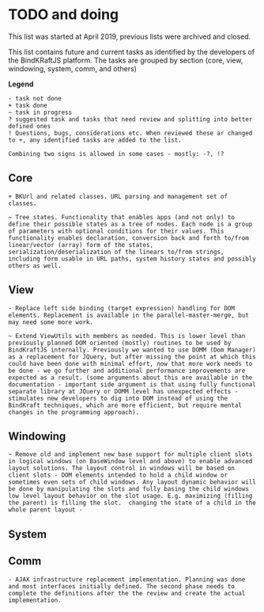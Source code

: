 # TODO and doing

This list was started at April 2019, previous lists were archived and closed.

This list contains future and current tasks as identified by the developers of the BindKRaftJS platform. The tasks are grouped by section (core, view, windowing, system, comm, and others)

**Legend**

    - task not done
    + task done
    ~ task in progress
    ? suggested task and tasks that need review and splitting into better defined ones
    ! Questions, bugs, considerations etc. When reviewed these ar changed to +, any identified tasks are added to the list.

    Combining two signs is allowed in some cases - mostly: -?, !?

## Core

    + BKUrl and related classes. URL parsing and management set of classes.

    ~ Tree states. Functionality that enables apps (and not only) to define their possible states as a tree of nodes. Each node is a group of parameters with optional conditions for their values. This functionality enables declaration, conversion back and forth to/from linear/vector (array) form of the states, serialization/deserialization of the linears to/from strings, including form usable in URL paths, system history states and possibly others as well. 

## View

    - Replace left side binding (target expression) handling for DOM elements. Replacement is available in the parallel-master-merge, but may need some more work.

    ~ Extend ViewUtils with members as needed. This is lower level than previously planned DOM oriented (mostly) routines to be used by BindKraftJS internally. Previously we wanted to use DOMM (Dom Manager) as a replacement for JQuery, but after missing the point at which this could have been done with minimal effort, now that more work needs to be done - we go further and additional performance improvements are expected as a result. (some arguments about this are available in the documentation - important side argument is that using fully functional separate library at JQuery or DOMM level has unexpected effects - stimulates new developers to dig into DOM instead of using the BindKraft techniques, which are more efficient, but require mental changes in the programming approach).

## Windowing

    ~ Remove old and implement new base support for multiple client slots in logical windows (on BaseWindow level and above) to enable advanced layout solutions. The layout control in windows will be based on client slots - DOM elements intended to hold a child window or sometimes even sets of child windows. Any layout dynamic behavior will be done by manipulating the slots and fully basing the child windows low level layout behavior on the slot usage. E.g. maximizing (filling the parent) is filling the slot.  changing the state of a child in the whole parent layout - 

## System

## Comm

    - AJAX infrastructure replacement implementation. Planning was done and most interfaces initially defined. The second phase needs to complete the definitions after the the review and create the actual implementation.